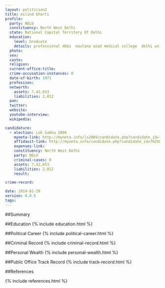 ```yaml
---
layout: politician2
title: milind bharti
profile: 
  party: NELU
  constituency: North West Delhi
  state: National Capital Territory Of Delhi
  education: 
    level: Graduate
    details: professional mbbs  maulana azad medical college  delhi university in 2000
  photo: 
  sex: 
  caste: 
  religion: 
  current-office-title: 
  crime-accusation-instances: 0
  date-of-birth: 1971
  profession: 
  networth: 
    assets: 7,42,653
    liabilities: 2,012
  pan: 
  twitter: 
  website: 
  youtube-interview: 
  wikipedia: 

candidature: 
  - election: Lok Sabha 2009
    myneta-link: http://myneta.info/ls2009/candidate.php?candidate_id=7625
    affidavit-link: http://myneta.info/candidate.php?candidate_id=7625&scan=original
    expenses-link: 
    constituency: North West Delhi 
    party: NELU
    criminal-cases: 0
    assets: 7,42,653
    liabilities: 2,012
    result:  

crime-record: 

date: 2014-01-28
version: 0.0.5
tags: 
---
```

##Summary


##Education
{% include education.html %}


##Political Career
{% include political-career.html %}


##Criminal Record
{% include criminal-record.html %}


##Personal Wealth
{% include personal-wealth.html %}


##Public Office Track Record
{% include track-record.html %}


##References


{% include references.html %}